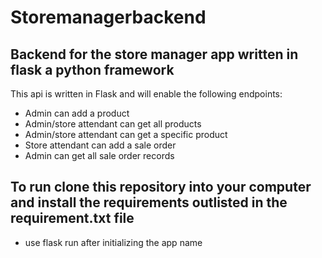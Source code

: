 # Storemanagerbackend
## Backend for the store manager app written in flask a python framework
This api is written in Flask and will enable the following endpoints:
* Admin can add a product
* Admin/store attendant can get all products
* Admin/store attendant can get a specific product
* Store attendant can add a sale order
* Admin can get all sale order records


## To run clone this repository into your computer and install the requirements outlisted in the requirement.txt file
* use flask run after initializing the app name

